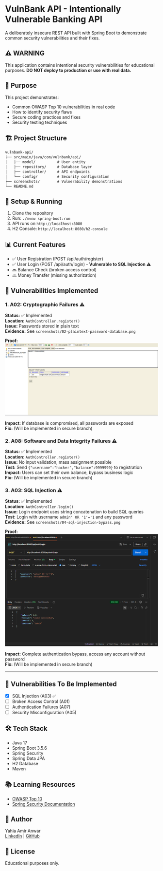 # VulnBank API - Intentionally Vulnerable Banking API

A deliberately insecure REST API built with Spring Boot to demonstrate common security vulnerabilities and their fixes.

## ⚠️ WARNING
This application contains intentional security vulnerabilities for educational purposes. **DO NOT deploy to production or use with real data.**

## 🎯 Purpose
This project demonstrates:
- Common OWASP Top 10 vulnerabilities in real code
- How to identify security flaws
- Secure coding practices and fixes
- Security testing techniques

## 🏗️ Project Structure
```
vulnbank-api/
├── src/main/java/com/vulnbank/api/
│   ├── model/          # User entity
│   ├── repository/     # Database layer
│   ├── controller/     # API endpoints
│   └── config/         # Security configuration
├── screenshots/        # Vulnerability demonstrations
└── README.md
```

## 🚀 Setup & Running
1. Clone the repository
2. Run: `./mvnw spring-boot:run`
3. API runs on `http://localhost:8080`
4. H2 Console: `http://localhost:8080/h2-console`

## 📊 Current Features
- ✅ User Registration (POST /api/auth/register)
- ✅ User Login (POST /api/auth/login) - **Vulnerable to SQL Injection** ⚠️
- 🔜 Balance Check (broken access control)
- 🔜 Money Transfer (missing authorization)

## 🐛 Vulnerabilities Implemented

### 1. A02: Cryptographic Failures ⚠️
**Status:** ✅ Implemented  
**Location:** `AuthController.register()`  
**Issue:** Passwords stored in plain text  
**Evidence:** See `screenshots/02-plaintext-password-database.png`  

**Proof:**
![Plain Text Password in Database](screenshots/02-plaintext-password-database.png)

**Impact:** If database is compromised, all passwords are exposed  
**Fix:** (Will be implemented in secure branch)

### 2. A08: Software and Data Integrity Failures ⚠️
**Status:** ✅ Implemented  
**Location:** `AuthController.register()`  
**Issue:** No input validation, mass assignment possible  
**Test:** Send `{"username":"hacker","balance":9999999}` to registration  
**Impact:** Users can set their own balance, bypass business logic  
**Fix:** (Will be implemented in secure branch)

### 3. A03: SQL Injection ⚠️
**Status:** ✅ Implemented  
**Location:** `AuthController.login()`  
**Issue:** Login endpoint uses string concatenation to build SQL queries  
**Test:** Login with username `admin' OR '1'='1` and any password  
**Evidence:** See `screenshots/04-sql-injection-bypass.png`  

**Proof:**
![SQL Injection Bypass](screenshots/04-sql-injection-bypass.png)

**Impact:** Complete authentication bypass, access any account without password  
**Fix:** (Will be implemented in secure branch)

---

## 🔐 Vulnerabilities To Be Implemented
- [x] SQL Injection (A03) ✅
- [ ] Broken Access Control (A01)
- [ ] Authentication Failures (A07)
- [ ] Security Misconfiguration (A05)

## 🛠️ Tech Stack
- Java 17
- Spring Boot 3.5.6
- Spring Security
- Spring Data JPA
- H2 Database
- Maven

## 📚 Learning Resources
- [OWASP Top 10](https://owasp.org/www-project-top-ten/)
- [Spring Security Documentation](https://spring.io/projects/spring-security)

## 👤 Author
Yahia Amir Anwar  
[LinkedIn](https://linkedin.com/in/yahia-amir071933246) | [GitHub](https://github.com/Yahiaamirr)

## 📄 License
Educational purposes only.